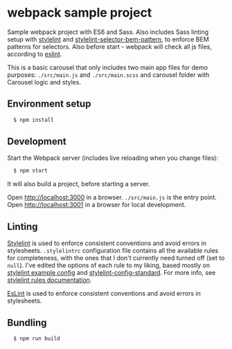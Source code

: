 # webpack sample project

Sample webpack project with ES6 and Sass. Also includes Sass linting setup with [stylelint](https://github.com/stylelint/stylelint) and [stylelint-selector-bem-pattern](https://github.com/davidtheclark/stylelint-selector-bem-pattern), to enforce BEM patterns for selectors.
Also before start - webpack will check all js files, according to [eslint](https://github.com/eslint/eslint).

This is a basic carousel that only includes two main app files for demo purposes: `./src/main.js` and `./src/main.scss` and carousel folder with Carousel logic and styles.

## Environment setup

```sh
  $ npm install
```

## Development

Start the Webpack server (includes live reloading when you change files):

```sh
  $ npm start
```

It will also build a project, before starting a server.

Open [http://localhost:3000](http://localhost:3000) in a browser. `./src/main.js` is the entry point.
Open [http://localhost:3001](http://localhost:3001) in a browser for local development.

## Linting

[Stylelint](http://stylelint.io/) is used to enforce consistent conventions and avoid errors in stylesheets.
`.stylelintrc` configuration file contains all the available rules for completeness, with the ones that I don't currently need turned off (set to `null`).
I've edited the options of each rule to my liking, based mostly on [stylelint example config](http://stylelint.io/user-guide/example-config/) and [stylelint-config-standard](https://github.com/stylelint/stylelint-config-standard).
For more info, see [stylelint rules documentation](https://github.com/stylelint/stylelint/blob/master/docs/user-guide/rules.md).

[EsLint](https://github.com/eslint/eslint) is used to enforce consistent conventions and avoid errors in stylesheets.

## Bundling

```sh
  $ npm run build
```
